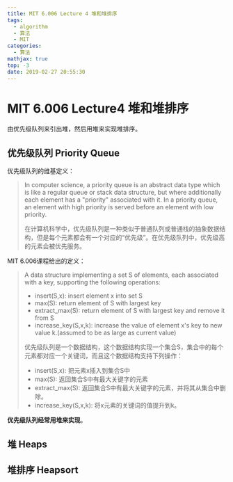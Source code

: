 ```yaml
---
title: MIT 6.006 Lecture 4 堆和堆排序
tags:
  - algorithm
  - 算法
  - MIT
categories:
  - 算法
mathjax: true
top: -3
date: 2019-02-27 20:55:30
---
```



# MIT 6.006 Lecture4 堆和堆排序

由优先级队列来引出堆，然后用堆来实现堆排序。

<!--more-->

## 优先级队列 Priority Queue

优先级队列的维基定义：

> In computer science, a priority queue is an abstract data type which is like a regular queue or stack data structure, but where additionally each element has a "priority" associated with it. In a priority queue, an element with high priority is served before an element with low priority. 
>
> 在计算机科学中，优先级队列是一种类似于普通队列或普通栈的抽象数据结构，但是每个元素都会有一个对应的“优先级”。在优先级队列中，优先级高的元素会被优先服务。

MIT 6.006课程给出的定义：

> A data structure implementing a set S of elements, each associated with a key, supporting the following operations:
>
> * insert(S,x): insert element x into set S
> * max(S): return element of S with largest key
> * extract_max(S): return element of S with largest key and remove it from S
> * increase_key(S,x,k): increase the value of element x's key to new value k.(assumed to be as large as current value)
>
> 优先级队列是一个数据结构，这个数据结构实现一个集合S，集合中的每个元素都对应一个关键词，而且这个数据结构支持下列操作：
>
> * insert(S,x): 把元素x插入到集合S中
> * max(S): 返回集合S中有最大关键字的元素
> * extract_max(S): 返回集合S中有最大关键字的元素，并将其从集合中删除。
> * increase_key(S,x,k): 将x元素的关键词的值提升到k。

**优先级队列经常用堆来实现**。

## 堆 Heaps

## 堆排序 Heapsort
